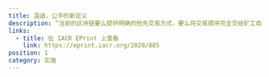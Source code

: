 ```yaml
---
title: 温迪，公平的新定义
description: “当前的区块链要么提供明确的抢先交易方式，要么将交易顺序完全交给矿工自行决定。” 在本文中，Klaus Kursawe 提出了使用当地时间的区块链交易排序的公平性的新定义。
links:
  - title: 在 IACR EPrint 上查看
    link: https://eprint.iacr.org/2020/885
position: 1
category: 实施
---
```


